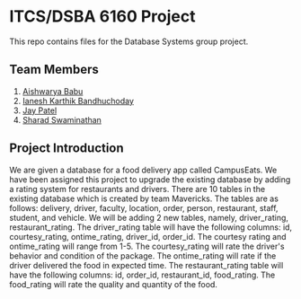 # ITCS/DSBA 6160 Project
This repo contains files for the Database Systems group project.

## Team Members
1. [Aishwarya Babu](https://github.com/AishwaryaBabu1)
2. [Ianesh Karthik Bandhuchoday](https://github.com/IaneshKarthik)
3. [Jay Patel](https://github.com/jpat99)
4. [Sharad Swaminathan](https://github.com/sharadsw)

## Project Introduction

We are given a database for a food delivery app called CampusEats. We have been assigned this project to upgrade the existing database by adding a rating system for restaurants and drivers. There are 10 tables in the existing database which is created by team Mavericks. The tables are as follows: delivery, driver, faculty, location, order, person, restaurant, staff, student, and vehicle. We will be adding 2 new tables, namely, driver_rating, restaurant_rating. The driver_rating table will have the following columns: id, courtesy_rating, ontime_rating, driver_id, order_id. The courtesy rating and ontime_rating will range from 1-5. The courtesy_rating will rate the driver's behavior and condition of the package. The ontime_rating will rate if the driver delivered the food in expected time. The restaurant_rating table will have the following columns: id, order_id, restaurant_id, food_rating. The food_rating will rate the quality and quantity of the food.
